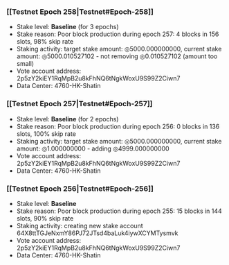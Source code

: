 ### [[Testnet Epoch 258|Testnet#Epoch-258]]
* Stake level: **Baseline** (for 3 epochs)
* Stake reason: Poor block production during epoch 257: 4 blocks in 156 slots, 98% skip rate
* Staking activity: target stake amount: ◎5000.000000000, current stake amount: ◎5000.010527102 - not removing ◎0.010527102 (amount too small)
* Vote account address: 2p5zY2kiEY1RqMpB2u8kFhNQ6tNgkWoxU9S99Z2Ciwn7
* Data Center: 4760-HK-Shatin
### [[Testnet Epoch 257|Testnet#Epoch-257]]
* Stake level: **Baseline** (for 2 epochs)
* Stake reason: Poor block production during epoch 256: 0 blocks in 136 slots, 100% skip rate
* Staking activity: target stake amount: ◎5000.000000000, current stake amount: ◎1.000000000 - adding ◎4999.000000000
* Vote account address: 2p5zY2kiEY1RqMpB2u8kFhNQ6tNgkWoxU9S99Z2Ciwn7
* Data Center: 4760-HK-Shatin
### [[Testnet Epoch 256|Testnet#Epoch-256]]
* Stake level: **Baseline**
* Stake reason: Poor block production during epoch 255: 15 blocks in 144 slots, 90% skip rate
* Staking activity: creating new stake account 64X8ttTGJeNxmY86PJ72JTsd4baLuk4iywXCYMTysmvk
* Vote account address: 2p5zY2kiEY1RqMpB2u8kFhNQ6tNgkWoxU9S99Z2Ciwn7
* Data Center: 4760-HK-Shatin